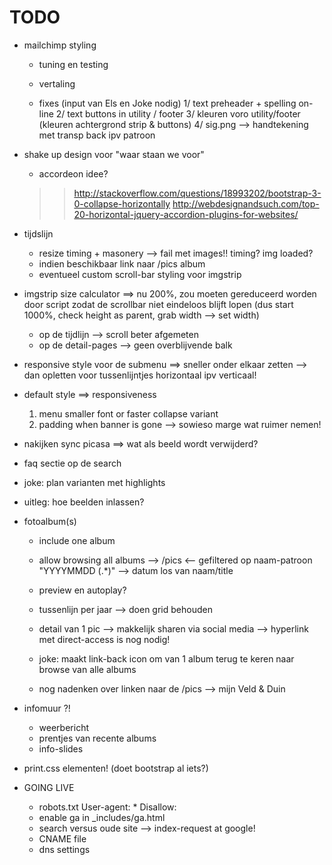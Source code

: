 TODO
====
- mailchimp styling 
    - tuning en testing
    - vertaling
    
    - fixes (input van Els en Joke nodig)
      1/ text preheader + spelling on-line
      2/ text buttons in utility / footer
      3/ kleuren voro utility/footer (kleuren achtergrond strip & buttons)
      4/ sig.png --> handtekening met transp back ipv patroon 
    

- shake up design voor "waar staan we voor"
   - accordeon idee? 
   >> http://stackoverflow.com/questions/18993202/bootstrap-3-0-collapse-horizontally
   >> http://webdesignandsuch.com/top-20-horizontal-jquery-accordion-plugins-for-websites/

- tijdslijn
  - resize timing + masonery --> fail met images!! timing? img loaded?
  - indien beschikbaar link naar /pics album
  - eventueel custom scroll-bar styling voor imgstrip

- imgstrip size calculator ==> nu 200%, zou moeten gereduceerd worden door script zodat de scrollbar niet eindeloos blijft lopen (dus start 1000%, check height as parent, grab width --> set width)
  * op de tijdlijn --> scroll beter afgemeten
  * op de detail-pages --> geen overblijvende balk



- responsive style voor de submenu ==> sneller onder elkaar zetten --> dan opletten voor tussenlijntjes horizontaal ipv verticaal!

- default style ==> responsiveness
  1. menu smaller font or faster collapse variant
  2. padding when banner is gone --> sowieso marge wat ruimer nemen!
  
- nakijken sync picasa ==> wat als beeld wordt verwijderd?  

- faq sectie op de search


- joke: plan varianten met highlights

- uitleg: hoe beelden inlassen?


- fotoalbum(s)
  - include one album
  - allow browsing all albums --> /pics <-- gefiltered op naam-patroon "YYYYMMDD (.*)" --> datum los van naam/title
  - preview en autoplay?
  
  - tussenlijn per jaar --> doen grid behouden
  
  - detail van 1 pic --> makkelijk sharen via social media --> hyperlink met direct-access is nog nodig!
  
  - joke: maakt link-back icon om van 1 album terug te keren naar browse van alle albums
  
  - nog nadenken over linken naar de /pics --> mijn Veld & Duin
  
  
  
- infomuur ?!
  - weerbericht
  - prentjes van recente albums
  - info-slides


- print.css elementen! (doet bootstrap al iets?)
  
- GOING LIVE 
  - robots.txt
        User-agent: *
        Disallow:
  - enable ga in _includes/ga.html
  - search versus oude site --> index-request at google!
  - CNAME file
  - dns settings
